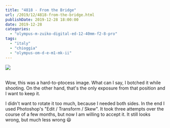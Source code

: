 ```yaml
---
title: "4818 - From the Bridge"
url: /2019/12/4818-from-the-bridge.html
publishDate: 2019-12-28 18:00:00
date: 2019-12-28
categories: 
  - "olympus-m-zuiko-digital-ed-12-40mm-f2-8-pro"
tags: 
  - "italy"
  - "chioggia"
  - "olympus-om-d-e-m1-mk-ii"
---
```

<div class="container">
<div class="center"><a target="_blank" href="https://d25zfm9zpd7gm5.cloudfront.net/1200x1200/2018/20180510_183912-Edit-2_lr.jpg"><img class="webfeedsFeaturedVisual" src="https://d25zfm9zpd7gm5.cloudfront.net/0600x0600/2018/20180510_183912-Edit-2_lr.jpg" /></a></div>
</div>
<br />

Wow, this was a hard-to-ptocess image. What can I say, I botched it
while shooting. On the other hand, that's the only exposure from
that position and I want to keep it.

I didn't want to rotate it too much, because I needed both sides. In
the end I used Photoshop's "Edit / Transform / Skew". It took three
attempts over the course of a few months, but now I am willing to
accept it. It still looks wrong, but much less wrong :smiley: